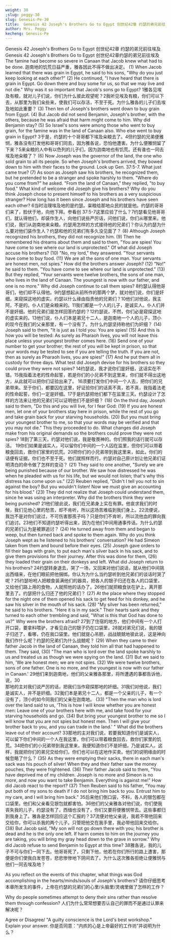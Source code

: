 ```yaml
---
weight: 30
;slug: peggy-30
slug: Genesis-Pe-30
title:  Genesis 42 Joseph's Brothers Go to Egypt 创世纪42章 约瑟的弟兄前往埃及
author: Mrs. Peggy
kecheng: Genesis-Pe
---
```


Genesis 42 Joseph's Brothers Go to Egypt 创世纪42章 约瑟的弟兄前往埃及
Genesis 42 Joseph's Brothers Go to Egypt
创世纪42章约瑟的弟兄前往埃及
            The famine had become so severe in Canaan that Jacob knew what had to be done.
迦南地的饥荒日益严重，雅各因此不得不做出决定。
            (1) When Jacob learned that there was grain in Egypt, he said to his sons, "Why do you just keep looking at each other?" (2) He continued, "I have heard that there is grain in Egypt. Go down there and buy some for us, so that we may live and not die." Why was it so important that Jacob's sons go to Egypt?
            1雅各见埃及有粮，就对儿子们说，你们为什么彼此观望呢？2我听见埃及有粮，你们可以下去，从那里为我们籴些来，使我们可以存活，不至于死。为什么雅各的儿子们去埃及地如此重要？
            (3) Then ten of Joseph's brothers went down to buy grain from Egypt. (4) But Jacob did not send Benjamin, Joseph's brother, with the others, because he was afraid that harm might come to him. Why did Benjamin stay? (5) So Israel's sons were among those who went to buy grain, for the famine was in the land of Canaan also. Who else went to buy grain in Egypt?
            3于是，约瑟的十个哥哥都下埃及籴粮去了。4但约瑟的兄弟便雅悯，雅各没有打发他和哥哥们同去，因为雅各说，恐怕他遭害。为什么便雅悯留了下来？5来籴粮的人中有以色列的儿子们，因为迦南地也有饥荒。还有谁也一同去埃及地籴粮了？
            (6) Now Joseph was the governor of the land, the one who sold grain to all its people. So when Joseph's brothers arrived, they bowed down to him with their faces to the ground. Look up Gen. 37:5-7. What just came true? (7) As soon as Joseph saw his brothers, he recognized them, but he pretended to be a stranger and spoke harshly to them. "Where do you come from?" he asked. "From the land of Canaan," they replied, "to buy food." What kind of welcome did Joseph give his brothers? Why do you think Joseph chose to present himself to his brothers as a very suspicious stranger? How long has it been since Joseph and his brothers have seen each other?
            6当时治理埃及地的是约瑟。粜粮给那地众民的就是他。约瑟的哥哥们来了，脸伏于地，向他下拜。参看创 37:5-7这里应验了什么？7约瑟看见他哥哥们，就认得他们，却装作生人，向他们说些严厉话，问他们说，你们从哪里来。他们说，我们从迦南地来籴粮。约瑟用怎样的方式接待他的兄弟们？你认为约瑟为什么要对他们装作生人？约瑟和他的兄弟们有多久没见面了？
            (8) Although Joseph recognized his brothers, they did not recognize him. (9) Then he remembered his dreams about them and said to them, "You are spies! You have come to see where our land is unprotected." Of what did Joseph accuse his brothers? (10) "No, my lord," they answered. "Your servants have come to buy food. (11) We are all the sons of one man. Your servants are honest men, not spies." How did the brothers answer Joseph? (12) "No!" he said to them. "You have come to see where our land is unprotected." (13) But they replied, "Your servants were twelve brothers, the sons of one man, who lives in the land of Canaan. The youngest is now with our father, and one is no more." Why did Joseph continue to call them spies?
            8约瑟认得他哥哥们，他们却不认得他。9约瑟想起从前所作的那两个梦，就对他们说，你们是奸细，来窥探这地的虚实。约瑟以什么缘由指责他的兄弟们？10他们对他说，我主阿，不是的。仆人们是籴粮来的。11我们都是一个人的儿子，是诚实人。仆人们并不是奸细。他的兄弟们是怎样回答约瑟的？12约瑟说，不然，你们必是窥探这地的虚实来的。13他们说，仆人们本是弟兄十二人，是迦南地一个人的儿子，顶小的现今在我们的父亲那里，有一个没有了。为什么约瑟坚持称他们为奸细？
            (14) Joseph said to them, "It is just as I told you: You are spies! (15) And this is how you will be tested: As surely as Pharaoh lives, you will not leave this place unless your youngest brother comes here. (16) Send one of your number to get your brother; the rest of you will be kept in prison, so that your words may be tested to see if you are telling the truth. If you are not, then as surely as Pharaoh lives, you are spies!" (17) And he put them all in custody for three days. What test did Joseph devise for his brothers so they could prove they were not spies?
            14约瑟说，我才说你们是奸细，这话实在不错。15我指着法老的性命起誓，若是你们的小兄弟不到这里来，你们就不得出这地方，从此就可以把你们证验出来了。
16须要打发你们中间一个人去，把你们的兄弟带来。至于你们，都要囚在这里，好证验你们的话真不真，若不真，我指着法老的性命起誓，你们一定是奸细。17于是约瑟把他们都下在监里三天。约瑟设计了怎样的方法来让他的兄弟们可以证明他们不是奸细？
            (18) On the third day, Joseph said to them, "Do this and you will live, for I fear God: (19) If you are honest men, let one of your brothers stay here in prison, while the rest of you go and take grain back for your starving households. (20) But you must bring your youngest brother to me, so that your words may be verified and that you may not die." This they proceeded to do. What changes did Joseph make from his original demands so the brothers could prove they were not spies?
            18到了第三天，约瑟对他们说，我是敬畏神的。你们照我的话行就可以存活。
19你们如果是诚实人，可以留你们中间的一个人囚在监里，但你们可以带着粮食回去，救你们家里的饥荒。20把你们的小兄弟带到我这里来，如此，你们的话便有证据，你们也不至于死。他们就照样而行。约瑟对自己原计划让他兄弟们证明清白的命令做了怎样的变动？
            (21) They said to one another, "Surely we are being punished because of our brother. We saw how distressed he was when he pleaded with us for his life, but we would not listen; that's why this distress has come upon us." (22) Reuben replied, "Didn't I tell you not to sin against the boy? But you wouldn't listen! Now we must give an accounting for his blood." (23) They did not realize that Joseph could understand them, since he was using an interpreter. Why did the brothers think they were being punished?
            21他们彼此说，我们在兄弟身上实在有罪。他哀求我们的时候，我们见他心里的愁苦，却不肯听，所以这场苦难临到我们身上。22流便说，我岂不是对你们说过，不可伤害那孩子吗？只是你们不肯听，所以流他血的罪向我们追讨。23他们不知道约瑟听得出来，因为在他们中间用通事传话。为什么约瑟的兄弟们认为是被罪追讨？
            (24) He turned away from them and began to weep, but then turned back and spoke to them again. Why do you think Joseph wept as he listened to his brothers' conversation? He had Simeon taken from them and bound before their eyes. (25) Joseph gave orders to fill their bags with grain, to put each man's silver back in his sack, and to give them provisions for their journey. After this was done for them, (26) they loaded their grain on their donkeys and left. What did Joseph return to his brothers?
            24约瑟转身退去，哭了一场，又回来对他们说话，就从他们中间挑出西缅来，在他们眼前把他捆绑。你认为为什么当约瑟听到他兄弟们的谈话时哭了呢？25约瑟吩咐人把粮食装满他们的器具，把各人的银子归还在各人的口袋里，又给他们路上用的食物，人就照他的话办了。26他们就把粮食驮在驴上，离开那里去了。约瑟把什么归还了他的兄弟们？
            (27) At the place where they stopped for the night one of them opened his sack to get feed for his donkey, and he saw his silver in the mouth of his sack. (28) "My silver has been returned," he said to his brothers. "Here it is in my sack."
Their hearts sank and they turned to each other trembling and said, "What is this that God has done to us?" Why were the brothers afraid?
            27到了住宿的地方，他们中间有一个人打开口袋，要拿料喂驴，才看见自己的银子仍在口袋里，28就对弟兄们说，我的银子归还了，看哪，仍在我口袋里。他们就提心吊胆，战战兢兢地彼此说，这是神向我们作什么呢？约瑟的兄弟们为什么战兢呢？
            (29) When they came to their father Jacob in the land of Canaan, they told him all that had happened to them. They said, (30) "The man who is lord over the land spoke harshly to us and treated us as though we were spying on the land. (31) But we said to him, 'We are honest men; we are not spies. (32) We were twelve brothers, sons of one father. One is no more, and the youngest is now with our father in Canaan.'
            29他们来到迦南地，他们的父亲雅各那里，将所遭遇的事都告诉他，说，30          
那地的主对我们说严厉的话，把我们当作窥探那地的奸细。31我们对他说，我们是诚实人，并不是奸细。32我们本是弟兄十二人，都是一个父亲的儿子，有一个没有了，顶小的如今同我们的父亲在迦南地。
            (33) "Then the man who is lord over the land said to us, 'This is how I will know whether you are honest men: Leave one of your brothers here with me, and take food for your starving households and go. (34) But bring your youngest brother to me so I will know that you are not spies but honest men. Then I will give your brother back to you, and you can trade in the land.' " What did the brothers leave out of their account?
            33那地的主对我们说，若要我知道你们是诚实人，可以留下你们中间的一个人在我这里，你们可以带着粮食回去，救你们家里的饥荒。34把你们的小兄弟带到我这里来，我便知道你们不是奸细，乃是诚实人。这样，我就把你们的弟兄交给你们，你们也可以在这地作买卖。他们的说明缘由的时候忽略了什么？
            (35) As they were emptying their sacks, there in each man's sack was his pouch of silver! When they and their father saw the money pouches, they were frightened. (36) Their father Jacob said to them, "You have deprived me of my children. Joseph is no more and Simeon is no more, and now you want to take Benjamin. Everything is against me!" How did Jacob react to the report? (37) Then Reuben said to his father, "You may put both of my sons to death if I do not bring him back to you. Entrust him to my care, and I will bring him back."
            35后来他们倒口袋，不料，各人的银包都在口袋里。他们和父亲看见银包就都害怕。36他们的父亲雅各对他们说，你们使我丧失我的儿子，约瑟没有了，西缅也没有了，你们又要将便雅悯带去。这些事都归到我身上了。雅各是怎样回应这个汇报的？37流便对他父亲说，我若不带他回来交给你，你可以杀我的两个儿子。只管把他交在我手里，我必带他回来交给你。
            (38) But Jacob said, "My son will not go down there with you; his brother is dead and he is the only one left. If harm comes to him on the journey you are taking, you will bring my gray head down to the grave in sorrow." Why did Jacob refuse to send Benjamin to Egypt at this time?
        38雅各说，我的儿子不可与你们一同下去。他哥哥死了，只剩下他，他若在你们所行的路上遭害，那便是你们使我白发苍苍，悲悲惨惨地下阴间去了。为什么这次雅各拒绝让便雅悯与他们一同去埃及地？

As you reflect on the events of this chapter, what things was God accomplishing in the hearts/minds/souls of Joseph's brothers?
请你仔细思考本章所发生的事件，上帝在约瑟的兄弟们的心里/头脑里/灵魂里做了怎样的工作？

Why do people sometimes attempt to deny their sins rather than resolve them through confession?
人们为什么常常想要否认自己的罪而不是通过认罪来解决呢？

Agree or Disagree/ "A guilty conscience is the Lord's best workshop." Explain your answer.
你是否同意：“内疚的心是上帝最好的工作坊”并说明为什么？
